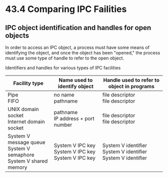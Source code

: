 # 43.4 Comparing IPC Failities

## IPC object identification and handles for open objects
In order to access an IPC object, a process must have some means of identifying
the object, and once the object has been "opened," the process must use some
type of handle to refer to the open object.

Identifiers and handles for various types of IPC facilities

| **Facility type** | **Name used to identify object** | **Handle used to refer to object in programs** |
| --- | --- | --- |
| Pipe<br />FIFO | no name<br />pathname | file descriptor<br/>file descriptor |
| UNIX domain socket<br />Internet domain socket | pathname<br />IP address + port number | file descriptor<br />file descriptor|
|System V message queue<br />System V semaphore<br />System V shared memory | System V IPC key<br />System V IPC key<br />System V IPC key<br /> | System V identifier <br />System V identifier <br />System V identifier|
